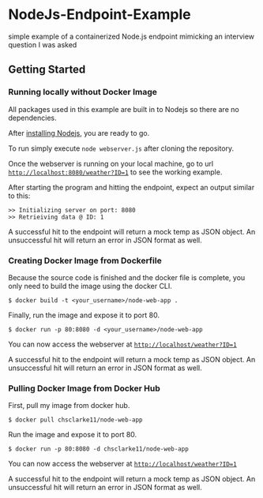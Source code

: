 # NodeJs-Endpoint-Example
simple example of a containerized Node.js endpoint mimicking an interview question I was asked

## Getting Started

### Running locally without Docker Image

All packages used in this example are built in to Nodejs so there are no dependencies.

After [installing Nodejs](https://nodejs.org/en/download/), you are ready to go.

To run simply execute `node webserver.js` after cloning the repository.

Once the webserver is running on your local machine, go to url [`http://localhost:8080/weather?ID=1`](http://localhost:8080/weather?ID=1) to see the working example.

After starting the program and hitting the endpoint, expect an output similar to this:
```
>> Initializing server on port: 8080
>> Retrieiving data @ ID: 1
```

A successful hit to the endpoint will return a mock temp as JSON object.
An unsuccessful hit will return an error in JSON format as well.

### Creating Docker Image from Dockerfile

Because the source code is finished and the docker file is complete, you only need to build the image using the docker CLI.

`$ docker build -t <your_username>/node-web-app .`

Finally, run the image and expose it to port 80.

`$ docker run -p 80:8080 -d <your_username>/node-web-app`

You can now access the webserver at [`http://localhost/weather?ID=1`](http://localhost/weather?ID=1)

A successful hit to the endpoint will return a mock temp as JSON object.
An unsuccessful hit will return an error in JSON format as well.

### Pulling Docker Image from Docker Hub

First, pull my image from docker hub.

`$ docker pull chsclarke11/node-web-app`

Run the image and expose it to port 80.

`$ docker run -p 80:8080 -d chsclarke11/node-web-app`

You can now access the webserver at [`http://localhost/weather?ID=1`](http://localhost/weather?ID=1)

A successful hit to the endpoint will return a mock temp as JSON object.
An unsuccessful hit will return an error in JSON format as well.
